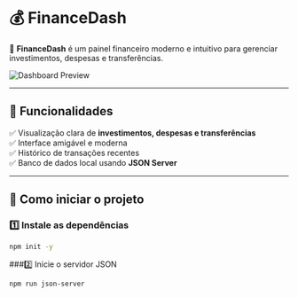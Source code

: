 # 💰 FinanceDash

🚀 **FinanceDash** é um painel financeiro moderno e intuitivo para gerenciar investimentos, despesas e transferências.  

![Dashboard Preview](https://i.imgur.com/UKG4XXU.png)

---

## 📌 Funcionalidades

✅ Visualização clara de **investimentos, despesas e transferências**  
✅ Interface amigável e moderna  
✅ Histórico de transações recentes  
✅ Banco de dados local usando **JSON Server**  

---

## 🚀 Como iniciar o projeto

### 1️⃣ Instale as dependências  
```sh
npm init -y
```

###2️⃣ Inicie o servidor JSON
```sh
npm run json-server
```
